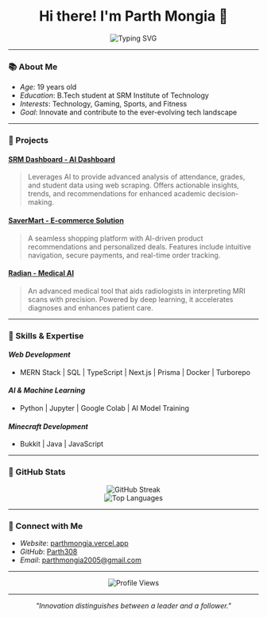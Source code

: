 <h1 align="center">Hi there! I'm Parth Mongia 👋</h1>

<p align="center">
  <img src="https://readme-typing-svg.demolab.com?font=Fira+Code&weight=500&size=24&pause=1000&color=1E90FF&center=true&width=435&lines=Full-Stack+Developer;AI+Enthusiast;Passionate+Learner;Technical+Team+Head+at+Radian" alt="Typing SVG" />
</p>

---

### 📚 About Me

- *Age*: 19 years old  
- *Education*: B.Tech student at SRM Institute of Technology  
- *Interests*: Technology, Gaming, Sports, and Fitness  
- *Goal*: Innovate and contribute to the ever-evolving tech landscape  

---

### 🚀 Projects

#### [SRM Dashboard - AI Dashboard](https://srm-adv.vercel.app/)
> Leverages AI to provide advanced analysis of attendance, grades, and student data using web scraping. Offers actionable insights, trends, and recommendations for enhanced academic decision-making.

#### [SaverMart - E-commerce Solution](https://savermart.in)
> A seamless shopping platform with AI-driven product recommendations and personalized deals. Features include intuitive navigation, secure payments, and real-time order tracking.

#### [Radian - Medical AI](https://www.radianimaging.com/)
> An advanced medical tool that aids radiologists in interpreting MRI scans with precision. Powered by deep learning, it accelerates diagnoses and enhances patient care.

---

### 🔧 Skills & Expertise

#### *Web Development*
- MERN Stack | SQL | TypeScript | Next.js | Prisma | Docker | Turborepo

#### *AI & Machine Learning*
- Python | Jupyter | Google Colab | AI Model Training

#### *Minecraft Development*
- Bukkit | Java | JavaScript

---



### 🔧 GitHub Stats

<p align="center">
  
  <img src="https://github-readme-streak-stats.herokuapp.com?user=Parth308&theme=radical&hide_border=true" alt="GitHub Streak" />
  <br>
  <img src="https://github-readme-stats.vercel.app/api/top-langs/?username=Parth308&layout=compact&theme=radical" alt="Top Languages" />
</p>

---

### 🔗 Connect with Me

- *Website*: [parthmongia.vercel.app](https://parthmongia.vercel.app/)  
- *GitHub*: [Parth308](https://github.com/Parth308)  
- *Email*: [parthmongia2005@gmail.com](mailto:parthmongia2005@gmail.com)

---

<p align="center">
  <img src="https://komarev.com/ghpvc/?username=Parth308&color=brightgreen" alt="Profile Views" />
</p>

---

<p align="center">
  <em>"Innovation distinguishes between a leader and a follower."</em>
</p>